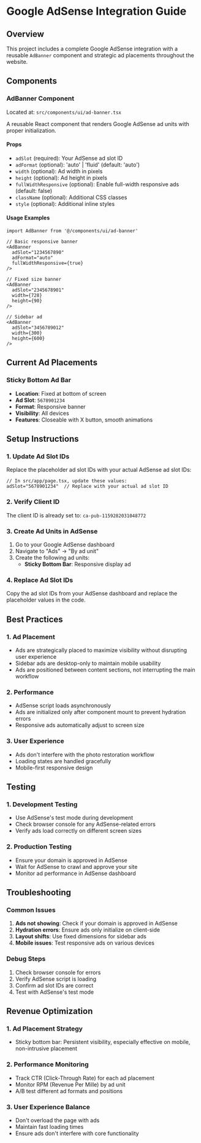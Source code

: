# Google AdSense Integration Guide

## Overview
This project includes a complete Google AdSense integration with a reusable `AdBanner` component and strategic ad placements throughout the website.

## Components

### AdBanner Component
Located at: `src/components/ui/ad-banner.tsx`

A reusable React component that renders Google AdSense ad units with proper initialization.

#### Props
- `adSlot` (required): Your AdSense ad slot ID
- `adFormat` (optional): 'auto' | 'fluid' (default: 'auto')
- `width` (optional): Ad width in pixels
- `height` (optional): Ad height in pixels
- `fullWidthResponsive` (optional): Enable full-width responsive ads (default: false)
- `className` (optional): Additional CSS classes
- `style` (optional): Additional inline styles

#### Usage Examples

```tsx
import AdBanner from '@/components/ui/ad-banner'

// Basic responsive banner
<AdBanner 
  adSlot="1234567890"
  adFormat="auto"
  fullWidthResponsive={true}
/>

// Fixed size banner
<AdBanner 
  adSlot="2345678901"
  width={728}
  height={90}
/>

// Sidebar ad
<AdBanner 
  adSlot="3456789012"
  width={300}
  height={600}
/>
```

## Current Ad Placements

### Sticky Bottom Ad Bar
- **Location**: Fixed at bottom of screen
- **Ad Slot**: `5678901234`
- **Format**: Responsive banner
- **Visibility**: All devices
- **Features**: Closeable with X button, smooth animations

## Setup Instructions

### 1. Update Ad Slot IDs
Replace the placeholder ad slot IDs with your actual AdSense ad slot IDs:

```tsx
// In src/app/page.tsx, update these values:
adSlot="5678901234"  // Replace with your actual ad slot ID
```

### 2. Verify Client ID
The client ID is already set to: `ca-pub-1159282031048772`

### 3. Create Ad Units in AdSense
1. Go to your Google AdSense dashboard
2. Navigate to "Ads" → "By ad unit"
3. Create the following ad units:
   - **Sticky Bottom Bar**: Responsive display ad

### 4. Replace Ad Slot IDs
Copy the ad slot IDs from your AdSense dashboard and replace the placeholder values in the code.

## Best Practices

### 1. Ad Placement
- Ads are strategically placed to maximize visibility without disrupting user experience
- Sidebar ads are desktop-only to maintain mobile usability
- Ads are positioned between content sections, not interrupting the main workflow

### 2. Performance
- AdSense script loads asynchronously
- Ads are initialized only after component mount to prevent hydration errors
- Responsive ads automatically adjust to screen size

### 3. User Experience
- Ads don't interfere with the photo restoration workflow
- Loading states are handled gracefully
- Mobile-first responsive design

## Testing

### 1. Development Testing
- Use AdSense's test mode during development
- Check browser console for any AdSense-related errors
- Verify ads load correctly on different screen sizes

### 2. Production Testing
- Ensure your domain is approved in AdSense
- Wait for AdSense to crawl and approve your site
- Monitor ad performance in AdSense dashboard

## Troubleshooting

### Common Issues

1. **Ads not showing**: Check if your domain is approved in AdSense
2. **Hydration errors**: Ensure ads only initialize on client-side
3. **Layout shifts**: Use fixed dimensions for sidebar ads
4. **Mobile issues**: Test responsive ads on various devices

### Debug Steps

1. Check browser console for errors
2. Verify AdSense script is loading
3. Confirm ad slot IDs are correct
4. Test with AdSense's test mode

## Revenue Optimization

### 1. Ad Placement Strategy
- Sticky bottom bar: Persistent visibility, especially effective on mobile, non-intrusive placement

### 2. Performance Monitoring
- Track CTR (Click-Through Rate) for each ad placement
- Monitor RPM (Revenue Per Mille) by ad unit
- A/B test different ad formats and positions

### 3. User Experience Balance
- Don't overload the page with ads
- Maintain fast loading times
- Ensure ads don't interfere with core functionality
